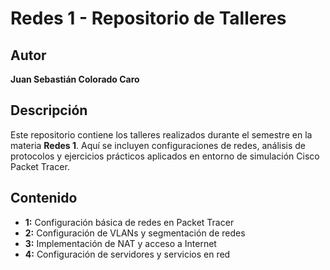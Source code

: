 # Redes 1 - Repositorio de Talleres

## Autor
**Juan Sebastián Colorado Caro**

## Descripción
Este repositorio contiene los talleres realizados durante el semestre en la materia **Redes 1**. Aquí se incluyen configuraciones de redes, análisis de protocolos y ejercicios prácticos aplicados en entorno de simulación Cisco Packet Tracer.

## Contenido
- **1:** Configuración básica de redes en Packet Tracer
- **2:** Configuración de VLANs y segmentación de redes
- **3:** Implementación de NAT y acceso a Internet
- **4:** Configuración de servidores y servicios en red
